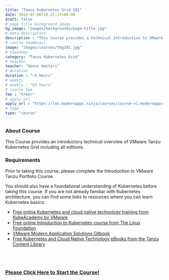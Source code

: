 ```yaml
---
title: "Tanzu Kubernetes Grid 101"
date: 2019-07-06T15:27:17+06:00
draft: false
# page title background image
bg_image: "images/backgrounds/page-title.jpg"
# meta description
description : "This Course provides a technical introduction to VMware Tanzu Kubernetes Grid."
# course thumbnail
image: "images/courses/tkg101.jpg"
# taxonomy
category: "Tanzu Kubernetes Grid"
# teacher
teacher: "Hanzo Hattori"
# duration
duration : "~4 Hours"
# weekly
# weekly : "03 hours"
# course fee
fee : "Free!"
# apply url
apply_url : "https://lms.modernapps.ninja/courses/course-v1:modernapps+COU-TI4267+Perpetual/about"
# type
type: "course"
---
```



### About Course

This Course provides an introductory technical overview of VMware Tanzu Kubernetes Grid including all editions.</p>

### Requirements

Prior to taking this course, please complete the Introduction to VMware Tanzu Portfolio Course.

You should also have a foundational understanding of Kubernetes before taking this course. If you are not already familiar with Kubernetes architecture, you can find some links to resources where you can learn Kubernetes basics:

* [Free online Kubernetes and cloud native technology training from KubeAcademy by VMware](https://kube.academy/)
* [Free online Introduction to Kubernetes course from The Linux Foundation](https://training.linuxfoundation.org/training/introduction-to-kubernetes/)
* [VMware Modern Application Solutions Gitbook](https://tanzu-solutions.gitbook.io/cloud-native-solutions/)
* [Free Kubernetes and Cloud Native Technology eBooks from the Tanzu Content Library](https://tanzu.vmware.com/content/ebooks)

</br></br>

### [Please Click Here to Start the Course!](https://www.modernapps.ninja/courses/course-v1:modernapps+COU-TI4267+Perpetual/about)